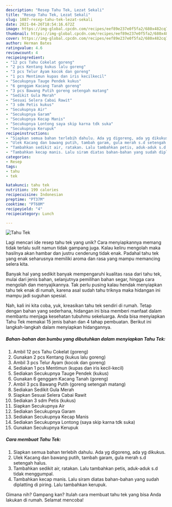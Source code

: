 ```yaml
---
description: "Resep Tahu Tek, Lezat Sekali"
title: "Resep Tahu Tek, Lezat Sekali"
slug: 1087-resep-tahu-tek-lezat-sekali
date: 2021-04-26T18:54:16.672Z
image: https://img-global.cpcdn.com/recipes/eef89e237e0f5fa2/680x482cq70/tahu-tek-foto-resep-utama.jpg
thumbnail: https://img-global.cpcdn.com/recipes/eef89e237e0f5fa2/680x482cq70/tahu-tek-foto-resep-utama.jpg
cover: https://img-global.cpcdn.com/recipes/eef89e237e0f5fa2/680x482cq70/tahu-tek-foto-resep-utama.jpg
author: Herman Bates
ratingvalue: 4.6
reviewcount: 4
recipeingredient:
- "12 pcs Tahu Cokelat goreng"
- "2 pcs Kentang kukus lalu goreng"
- "3 pcs Telur Ayam kocok dan goreng"
- "1 pcs Mentimun kupas dan iris kecilkecil"
- "Secukupnya Tauge Pendek kukus"
- "6 genggam Kacang Tanah goreng"
- "3 pcs Bawang Putih goreng setengah matang"
- "Sedikit Gula Merah"
- "Sesuai Selera Cabai Rawit"
- "3 sdm Petis kukus"
- "Secukupnya Air"
- "Secukupnya Garam"
- "Secukupnya Kecap Manis"
- "Secukupnya Lontong saya skip karna tdk suka"
- "Secukupnya Kerupuk"
recipeinstructions:
- "Siapkan semua bahan terlebih dahulu. Ada yg digoreng, ada yg dikukus."
- "Ulek Kacang dan bawang putih, tambah garam, gula merah s.d setengah halus."
- "Tambahkan sedikit air, ratakan. Lalu tambahkan petis, aduk-aduk s.d tidak menggumpal."
- "Tambahkan kecap manis. Lalu siram diatas bahan-bahan yang sudah diplatting di piring. Lalu tambahkan kerupuk."
categories:
- Resep
tags:
- tahu
- tek

katakunci: tahu tek 
nutrition: 199 calories
recipecuisine: Indonesian
preptime: "PT37M"
cooktime: "PT60M"
recipeyield: "4"
recipecategory: Lunch

---
```



![Tahu Tek](https://img-global.cpcdn.com/recipes/eef89e237e0f5fa2/680x482cq70/tahu-tek-foto-resep-utama.jpg)

Lagi mencari ide resep tahu tek yang unik? Cara menyiapkannya memang tidak terlalu sulit namun tidak gampang juga. Kalau keliru mengolah maka hasilnya akan hambar dan justru cenderung tidak enak. Padahal tahu tek yang enak seharusnya memiliki aroma dan rasa yang mampu memancing selera kita.

Banyak hal yang sedikit banyak mempengaruhi kualitas rasa dari tahu tek, mulai dari jenis bahan, selanjutnya pemilihan bahan segar, hingga cara mengolah dan menyajikannya. Tak perlu pusing kalau hendak menyiapkan tahu tek enak di rumah, karena asal sudah tahu triknya maka hidangan ini mampu jadi suguhan spesial.




Nah, kali ini kita coba, yuk, kreasikan tahu tek sendiri di rumah. Tetap dengan bahan yang sederhana, hidangan ini bisa memberi manfaat dalam membantu menjaga kesehatan tubuhmu sekeluarga. Anda bisa menyiapkan Tahu Tek memakai 15 jenis bahan dan 4 tahap pembuatan. Berikut ini langkah-langkah dalam menyiapkan hidangannya.

<!--inarticleads1-->

##### Bahan-bahan dan bumbu yang dibutuhkan dalam menyiapkan Tahu Tek:

1. Ambil 12 pcs Tahu Cokelat (goreng)
1. Gunakan 2 pcs Kentang (kukus lalu goreng)
1. Ambil 3 pcs Telur Ayam (kocok dan goreng)
1. Sediakan 1 pcs Mentimun (kupas dan iris kecil-kecil)
1. Sediakan Secukupnya Tauge Pendek (kukus)
1. Gunakan 6 genggam Kacang Tanah (goreng)
1. Ambil 3 pcs Bawang Putih (goreng setengah matang)
1. Sediakan Sedikit Gula Merah
1. Siapkan Sesuai Selera Cabai Rawit
1. Sediakan 3 sdm Petis (kukus)
1. Siapkan Secukupnya Air
1. Sediakan Secukupnya Garam
1. Sediakan Secukupnya Kecap Manis
1. Sediakan Secukupnya Lontong (saya skip karna tdk suka)
1. Gunakan Secukupnya Kerupuk




<!--inarticleads2-->

##### Cara membuat Tahu Tek:

1. Siapkan semua bahan terlebih dahulu. Ada yg digoreng, ada yg dikukus.
1. Ulek Kacang dan bawang putih, tambah garam, gula merah s.d setengah halus.
1. Tambahkan sedikit air, ratakan. Lalu tambahkan petis, aduk-aduk s.d tidak menggumpal.
1. Tambahkan kecap manis. Lalu siram diatas bahan-bahan yang sudah diplatting di piring. Lalu tambahkan kerupuk.




Gimana nih? Gampang kan? Itulah cara membuat tahu tek yang bisa Anda lakukan di rumah. Selamat mencoba!
